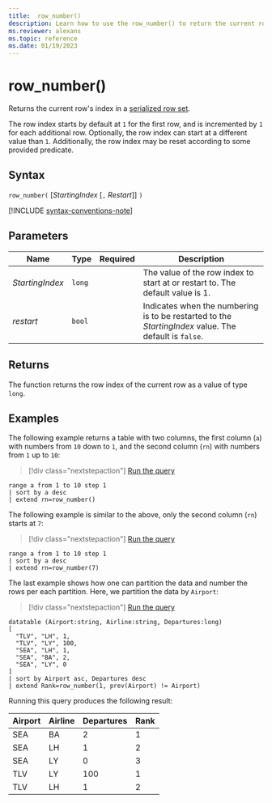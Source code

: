 ```yaml
---
title:  row_number()
description: Learn how to use the row_number() to return the current row's index in a serialized row set.
ms.reviewer: alexans
ms.topic: reference
ms.date: 01/19/2023
---
```

# row_number()

Returns the current row's index in a [serialized row set](./window-functions.md#serialized-row-set).

The row index starts by default at `1` for the first row, and is incremented by `1` for each additional row.
Optionally, the row index can start at a different value than `1`.
Additionally, the row index may be reset according to some provided predicate.

## Syntax

`row_number(` [*StartingIndex* [`,` *Restart*]] `)`

[!INCLUDE [syntax-conventions-note](../../includes/syntax-conventions-note.md)]

## Parameters

| Name | Type | Required | Description |
|--|--|--|--|
| *StartingIndex*| `long` | | The value of the row index to start at or restart to. The default value is 1.|
| *restart*| `bool` | | Indicates when the numbering is to be restarted to the *StartingIndex* value. The default is `false`.|

## Returns

The function returns the row index of the current row as a value of type `long`.

## Examples

The following example returns a table with two columns, the first column (`a`)
with numbers from `10` down to `1`, and the second column (`rn`) with numbers
from `1` up to `10`:

> [!div class="nextstepaction"]
> <a href="https://dataexplorer.azure.com/clusters/help/databases/Samples?query=H4sIAAAAAAAAAytKzEtPVUhUSCvKz1UwVCjJVzA0UCguSS1QMOSqUSjOLypRSKoEyqekFicDBVIrSlLzUhSK8myL8svj80pzk1KLNDQBtU8QmkUAAAA=" target="_blank">Run the query</a>

```kusto
range a from 1 to 10 step 1
| sort by a desc
| extend rn=row_number()
```

The following example is similar to the above, only the second column (`rn`)
starts at `7`:

> [!div class="nextstepaction"]
> <a href="https://dataexplorer.azure.com/clusters/help/databases/Samples?query=H4sIAAAAAAAAAytKzEtPVUhUSCvKz1UwVCjJVzA0UCguSS1QMOSqUSjOLypRSKoEyqekFicDBVIrSlLzUhSK8myL8svj80pzk1KLNMw1AXIfYP9GAAAA" target="_blank">Run the query</a>

```kusto
range a from 1 to 10 step 1
| sort by a desc
| extend rn=row_number(7)
```

The last example shows how one can partition the data and number the rows
per each partition. Here, we partition the data by `Airport`:

> [!div class="nextstepaction"]
> <a href="https://dataexplorer.azure.com/clusters/help/databases/Samples?query=H4sIAAAAAAAAA0tJLAHCpJxUBQ3HzKKC/KISq+KSosy8dB0FID8nMy8VzndJLUgsKiktSi22ysnPS9fkiuZSUFAK8QlT0lFQ8vEAkoY6yCKRIBEDA7BYsKsjmiqoiBOINEJRA9JnwBXLVaNQDHSOQlKlAtRlConFycjOUEhJLU4GKkutKEnNS1EISszLti3KL4/PK81NSi3SMNRRKChKLYP5S1NB0RZmkiYA2Leu+/cAAAA=" target="_blank">Run the query</a>

```kusto
datatable (Airport:string, Airline:string, Departures:long)
[
  "TLV", "LH", 1,
  "TLV", "LY", 100,
  "SEA", "LH", 1,
  "SEA", "BA", 2,
  "SEA", "LY", 0
]
| sort by Airport asc, Departures desc
| extend Rank=row_number(1, prev(Airport) != Airport)
```

Running this query produces the following result:

Airport  | Airline  | Departures  | Rank
---------|----------|-------------|------
SEA      | BA       | 2           | 1
SEA      | LH       | 1           | 2
SEA      | LY       | 0           | 3
TLV      | LY       | 100         | 1
TLV      | LH       | 1           | 2
